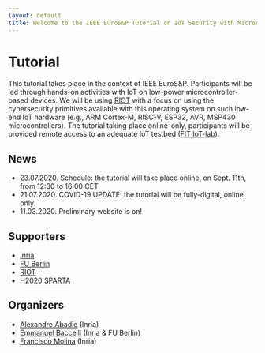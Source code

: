 ```yaml
---
layout: default
title: Welcome to the IEEE EuroS&P Tutorial on IoT Security with Microcontrollers & RIOT
---
```


# Tutorial

This tutorial takes place in the context of IEEE EuroS&P. Participants will be led through hands-on activities with IoT on low-power microcontroller-based devices. We will be using [RIOT](https://github.com/RIOT-OS/RIOT) with a focus on using the cybersecurity primitives available with this operating system on such low-end IoT hardware (e.g., ARM Cortex-M, RISC-V, ESP32, AVR, MSP430 microcontrollers).
The tutorial taking place online-only, participants will be provided remote access to an adequate IoT testbed ([FIT IoT-lab](https://www.iot-lab.info/)).


## News

- 23.07.2020. Schedule: the tutorial will take place online, on Sept. 11th, from 12:30 to 16:00 CET
- 21.07.2020. COVID-19 UPDATE: the tutorial will be fully-digital, online only.
- 11.03.2020. Preliminary website is on!

## Supporters

- [Inria](https://www.inria.fr/)
- [FU Berlin ](https://www.fu-berlin.de/)
- [RIOT](https://riot-os.org/)
- [H2020 SPARTA](https://www.sparta.eu/)


## Organizers

- [Alexandre Abadie](https://github.com/aabadie) (Inria)
- [Emmanuel Baccelli](https://emmanuelbaccelli.com/) (Inria & FU Berlin)
- [Francisco Molina](https://github.com/fjmolinas) (Inria)

